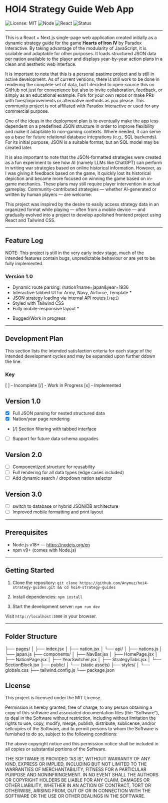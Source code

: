 # HOI4 Strategy Guide Web App

![License: MIT](https://img.shields.io/badge/License-MIT-yellow.svg)
![Node](https://img.shields.io/badge/node-18+-brightgreen)
![React](https://img.shields.io/badge/React-18-blue)
![Status](https://img.shields.io/badge/status-active-brightgreen)

---

This is a React + Next.js single-page web application created initially as a dynamic strategy guide for the game **Hearts of Iron IV** by Paradox Interactive. By taking advantage of the modularity of JavaScript, it is scalable and adaptable for other purposes. It loads structured JSON data per nation available to the player and displays year-by-year action plans in a clean and aesthetic web interface.

It is important to note that this is a personal pastime project and is still in active development. As of current versions, there is still work to be done in rendering the complete set of data, but I decided to open-source this on GitHub not just for convenience but also to invite collaboration, feedback, or simply as an educational example. Fork for your own repos or make PRs with fixes/improvements or alternative methods as you please. This community project is not affiliated with Paradox Interactive or used for any commercial purpose.

One of the ideas in the deployment plan is to eventually make the app less dependent on a predefined JSON structure in order to improve flexibility and make it adaptable to non-gaming contexts. Where needed, it can serve as a base for future relational database integrations (e.g., SQL backends). For its initial purpose, JSON is a suitable format, but an SQL model may be created later.

It is also important to note that the JSON-formatted strategies were created as a fun experiment to see how AI (namely LLMs like ChatGPT) can perform in writing war strategies based on online historical information. However, as I was giving it feedback based on the game, it quickly lost its historical depiction and became more focused on winning the game based on in-game mechanics. These plans may still require player intervention in actual gameplay. Community-contributed strategies — whether AI-generated or written by human players — are welcome.

This project was inspired by the desire to easily access strategy data in an organized format while playing — often from a mobile device — and gradually evolved into a project to develop apolished frontend project using React and Tailwind CSS.

---

## Feature Log

NOTE: This project is still in the very early indev stage, much of the intended features contain bugs, unpredictable behaviour or are yet to be fully implemented. 

### Version 1.0
- Dynamic route parsing: /nation?name=japan&year=1936
- Interactive tabbed UI for Army, Navy, Airforce, Template *
- JSON strategy loading via internal API routes (`/api`)
- Styled with Tailwind CSS
- Fully mobile-responsive layout *

* Bugged/Work in progress
---

## Development Plan
This section lists the intended satisfaction criteria for each stage of the intended development cycles and may be expanded upon further ddown the line.

### Key
[ ] - Incomplete [/] - Work in Progress [x] - Implemented

## Version 1.0
- [x] Full JSON parsing for nested structured data
- [x] Nation/year page rendering
- [/] Section filtering with tabbed interface
- [ ] Support for future data schema upgrades

## Version 2.0
- [ ] Componentized structure for reusability
- [ ] Full rendering for all data types (edge cases included)
- [ ] Add dynamic search / dropdown nation selector

## Version 3.0
- [ ] switch to database or hybrid JSON/DB architecture
- [ ] Improved mobile formatting and print layout

---

## Prerequisites

- Node.js v18+ — https://nodejs.org/en
- npm v9+ (comes with Node.js)

---

## Getting Started

1. Clone the repository:
   `git clone https://github.com/Anymuz/hoi4-strategy-guides.git && cd hoi4-strategy-guides`

2. Install dependencies:
   `npm install`

3. Start the development server:
   `npm run dev`

Visit `http://localhost:3000` in your browser.

---

## Folder Structure

├── pages/
│   ├── index.jsx
│   ├── nation.jsx
│   └── api/
│       ├── nations.js
│       └── japan.js
├── components/
│   ├── NavBar.jsx
│   ├── HomePage.jsx
│   ├── NationPage.jsx
│   ├── YearSwitcher.jsx
│   ├── StrategyTabs.jsx
│   └── SectionBlock.jsx
├── public/
│   └── (static assets)
├── styles/
│   └── globals.css
├── tailwind.config.js
└── package.json


## License

This project is licensed under the MIT License.

Permission is hereby granted, free of charge, to any person obtaining a copy of this software and associated documentation files (the “Software”), to deal in the Software without restriction, including without limitation the rights to use, copy, modify, merge, publish, distribute, sublicense, and/or sellcopies of the Software, and to permit persons to whom the Software is furnished to do so, subject to the following conditions:

The above copyright notice and this permission notice shall be included in
all copies or substantial portions of the Software.

THE SOFTWARE IS PROVIDED “AS IS”, WITHOUT WARRANTY OF ANY KIND, EXPRESS OR IMPLIED, INCLUDING BUT NOT LIMITED TO THE WARRANTIES OF MERCHANTABILITY, FITNESS FOR A PARTICULAR PURPOSE AND NONINFRINGEMENT. IN NO EVENT SHALL THE AUTHORS OR COPYRIGHT HOLDERS BE LIABLE FOR ANY CLAIM, DAMAGES OR OTHER LIABILITY, WHETHER IN AN ACTION OF CONTRACT, TORT OR OTHERWISE, ARISING FROM, OUT OF OR IN CONNECTION WITH THE SOFTWARE OR THE USE OR OTHER DEALINGS IN THE SOFTWARE.
